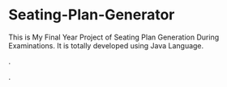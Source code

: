 # Seating-Plan-Generator

This is My Final Year Project of Seating Plan Generation During Examinations. It is totally developed using Java Language.





































































.




































































































































































































































































































































































































































































































.






































